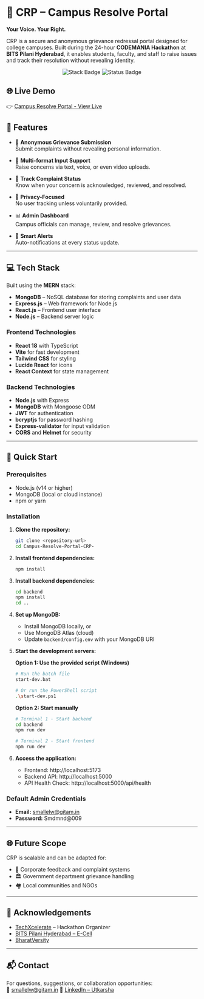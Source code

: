 # 🏫 CRP – Campus Resolve Portal  
**Your Voice. Your Right.**

CRP is a secure and anonymous grievance redressal portal designed for college campuses. Built during the 24-hour **CODEMANIA Hackathon** at **BITS Pilani Hyderabad**, it enables students, faculty, and staff to raise issues and track their resolution without revealing identity.



<p align="center">
  <img src="https://img.shields.io/badge/stack-MERN-green" alt="Stack Badge"/>
  <img src="https://img.shields.io/badge/status-In%20Development-orange" alt="Status Badge"/>
</p>

## 🌐 Live Demo

👉 [Campus Resolve Portal - View Live]()

## 🚀 Features

- 📢 **Anonymous Grievance Submission**  
  Submit complaints without revealing personal information.

- 🧾 **Multi-format Input Support**  
  Raise concerns via text, voice, or even video uploads.

- 🔄 **Track Complaint Status**  
  Know when your concern is acknowledged, reviewed, and resolved.

- 🔐 **Privacy-Focused**  
  No user tracking unless voluntarily provided.

- 📊 **Admin Dashboard**  
  Campus officials can manage, review, and resolve grievances.

- 🔔 **Smart Alerts**  
  Auto-notifications at every status update.

---

## 💻 Tech Stack

Built using the **MERN** stack:

- **MongoDB** – NoSQL database for storing complaints and user data  
- **Express.js** – Web framework for Node.js  
- **React.js** – Frontend user interface  
- **Node.js** – Backend server logic

### Frontend Technologies
- **React 18** with TypeScript
- **Vite** for fast development
- **Tailwind CSS** for styling
- **Lucide React** for icons
- **React Context** for state management

### Backend Technologies
- **Node.js** with Express
- **MongoDB** with Mongoose ODM
- **JWT** for authentication
- **bcryptjs** for password hashing
- **Express-validator** for input validation
- **CORS** and **Helmet** for security

---

## 🚀 Quick Start

### Prerequisites
- Node.js (v14 or higher)
- MongoDB (local or cloud instance)
- npm or yarn

### Installation

1. **Clone the repository:**
   ```bash
   git clone <repository-url>
   cd Campus-Resolve-Portal-CRP-
   ```

2. **Install frontend dependencies:**
   ```bash
   npm install
   ```

3. **Install backend dependencies:**
   ```bash
   cd backend
   npm install
   cd ..
   ```

4. **Set up MongoDB:**
   - Install MongoDB locally, or
   - Use MongoDB Atlas (cloud)
   - Update `backend/config.env` with your MongoDB URI

5. **Start the development servers:**

   **Option 1: Use the provided script (Windows)**
   ```bash
   # Run the batch file
   start-dev.bat
   
   # Or run the PowerShell script
   .\start-dev.ps1
   ```

   **Option 2: Start manually**
   ```bash
   # Terminal 1 - Start backend
   cd backend
   npm run dev
   
   # Terminal 2 - Start frontend
   npm run dev
   ```

6. **Access the application:**
   - Frontend: http://localhost:5173
   - Backend API: http://localhost:5000
   - API Health Check: http://localhost:5000/api/health

### Default Admin Credentials
- **Email:** smallelw@gitam.in
- **Password:** Smdmnd@009

---

## 🌐 Future Scope

CRP is scalable and can be adapted for:

- 🏢 Corporate feedback and complaint systems  
- 🏛️ Government department grievance handling  
- 🏘️ Local communities and NGOs

---

## 🤝 Acknowledgements

- [TechXcelerate](https://techxcelerate.in) – Hackathon Organizer  
- [BITS Pilani Hyderabad – E-Cell](https://www.bits-pilani.ac.in/hyderabad/)  
- [BharatVersity](https://www.bharatversity.com)

---

## 📬 Contact

For questions, suggestions, or collaboration opportunities:  
📧 smallelw@gitam.in
🔗 [LinkedIn – Utkarsha](www.linkedin.com/in/sahil-mallelwar-439082325)

